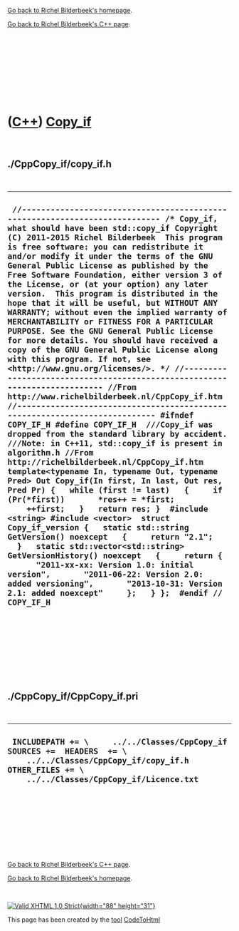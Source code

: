 [Go back to Richel Bilderbeek's homepage](index.htm).

[Go back to Richel Bilderbeek's C++ page](Cpp.htm).

 

 

 

 

 

([C++](Cpp.htm)) [Copy\_if](CppCopy_if.htm)
===========================================

 

./CppCopy\_if/copy\_if.h
------------------------

 

  -------------------------------------------------------------------------------------------------------------------------------------------------------------------------------------------------------------------------------------------------------------------------------------------------------------------------------------------------------------------------------------------------------------------------------------------------------------------------------------------------------------------------------------------------------------------------------------------------------------------------------------------------------------------------------------------------------------------------------------------------------------------------------------------------------------------------------------------------------------------------------------------------------------------------------------------------------------------------------------------------------------------------------------------------------------------------------------------------------------------------------------------------------------------------------------------------------------------------------------------------------------------------------------------------------------------------------------------------------------------------------------------------------------------------------------------------------------------------------------------------------------------------------------------------------------------------------------------------------------------------------------------------------------------------------------------------------------------------------------------------------------------------------------------------------------------------------------------------------------------------
  ` //--------------------------------------------------------------------------- /* Copy_if, what should have been std::copy_if Copyright (C) 2011-2015 Richel Bilderbeek  This program is free software: you can redistribute it and/or modify it under the terms of the GNU General Public License as published by the Free Software Foundation, either version 3 of the License, or (at your option) any later version.  This program is distributed in the hope that it will be useful, but WITHOUT ANY WARRANTY; without even the implied warranty of MERCHANTABILITY or FITNESS FOR A PARTICULAR PURPOSE. See the GNU General Public License for more details. You should have received a copy of the GNU General Public License along with this program. If not, see <http://www.gnu.org/licenses/>. */ //--------------------------------------------------------------------------- //From http://www.richelbilderbeek.nl/CppCopy_if.htm //--------------------------------------------------------------------------- #ifndef COPY_IF_H #define COPY_IF_H  ///Copy_if was dropped from the standard library by accident. ///Note: in C++11, std::copy_if is present in algorithm.h //From http://richelbilderbeek.nl/CppCopy_if.htm template<typename In, typename Out, typename Pred> Out Copy_if(In first, In last, Out res, Pred Pr) {   while (first != last)   {     if (Pr(*first))       *res++ = *first;     ++first;   }   return res; }  #include <string> #include <vector>  struct Copy_if_version {   static std::string GetVersion() noexcept   {     return "2.1";   }   static std::vector<std::string> GetVersionHistory() noexcept   {     return {       "2011-xx-xx: Version 1.0: initial version",       "2011-06-22: Version 2.0: added versioning",       "2013-10-31: Version 2.1: added noexcept"     };   } };  #endif // COPY_IF_H`
  -------------------------------------------------------------------------------------------------------------------------------------------------------------------------------------------------------------------------------------------------------------------------------------------------------------------------------------------------------------------------------------------------------------------------------------------------------------------------------------------------------------------------------------------------------------------------------------------------------------------------------------------------------------------------------------------------------------------------------------------------------------------------------------------------------------------------------------------------------------------------------------------------------------------------------------------------------------------------------------------------------------------------------------------------------------------------------------------------------------------------------------------------------------------------------------------------------------------------------------------------------------------------------------------------------------------------------------------------------------------------------------------------------------------------------------------------------------------------------------------------------------------------------------------------------------------------------------------------------------------------------------------------------------------------------------------------------------------------------------------------------------------------------------------------------------------------------------------------------------------------

 

 

 

 

 

./CppCopy\_if/CppCopy\_if.pri
-----------------------------

 

  -------------------------------------------------------------------------------------------------------------------------------------------------------------------------------
  ` INCLUDEPATH += \     ../../Classes/CppCopy_if  SOURCES +=  HEADERS  += \     ../../Classes/CppCopy_if/copy_if.h  OTHER_FILES += \     ../../Classes/CppCopy_if/Licence.txt`
  -------------------------------------------------------------------------------------------------------------------------------------------------------------------------------

 

 

 

 

 

[Go back to Richel Bilderbeek's C++ page](Cpp.htm).

[Go back to Richel Bilderbeek's homepage](index.htm).

 

[![Valid XHTML 1.0 Strict](valid-xhtml10.png){width="88"
height="31"}](http://validator.w3.org/check?uri=referer)

This page has been created by the [tool](Tools.htm)
[CodeToHtml](ToolCodeToHtml.htm)
